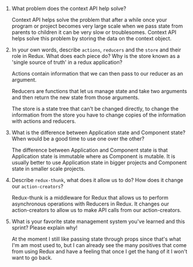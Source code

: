 1. What problem does the context API help solve?

    Context API helps solve the problem that after a while once your program or project becomes very large scale when we pass state from parents to children it can be very slow or troublesomes. Context API helps solve this problem by storing the data on the context object.

1. In your own words, describe `actions`, `reducers` and the `store` and their role in Redux. What does each piece do? Why is the store known as a 'single source of truth' in a redux application?

    Actions contain information that we can then pass to our reducer as an argument.

    Reducers are functions that let us manage state and take two arguments and then return the new state from those arguments.

    The store is a state tree that can't be changed directly, to change the information from the store you have to change copies of the information with actions and reducers.

1. What is the difference between Application state and Component state? When would be a good time to use one over the other?

    The difference between Application and Component state is that Application state is immutable where as Component is mutable. It is usually better to use Application state in bigger projects and Component state in smaller scale projects.

1. Describe `redux-thunk`, what does it allow us to do? How does it change our `action-creators`?

    Redux-thunk is a middleware for Redux that allows us to perform asynchronous operations with Reducers in Redux. It changes our action-creators to allow us to make API calls from our action-creators.

1. What is your favorite state management system you've learned and this sprint? Please explain why!

    At the moment I still like passing state through props since that's what I'm am most used to, but I can already see the many positives that come from using Redux and have a feeling that once I get the hang of it I won't want to go back.